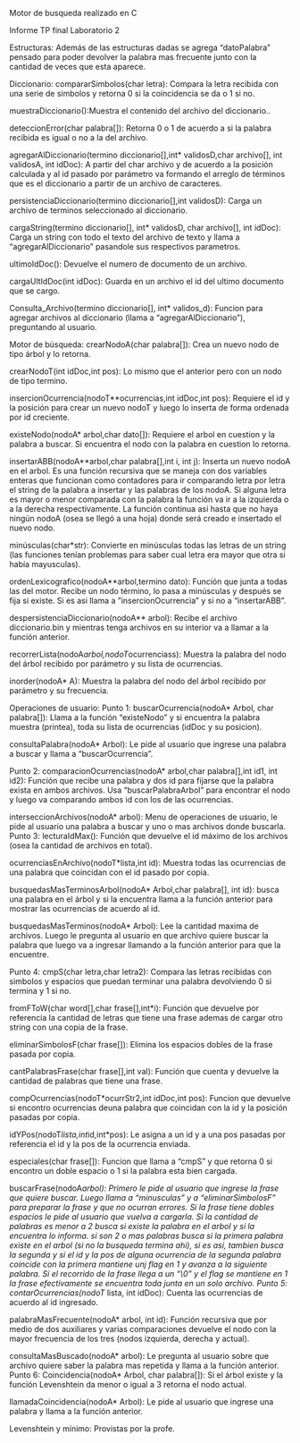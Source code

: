 Motor de busqueda realizado en C

Informe TP final Laboratorio 2

Estructuras:
Además de las estructuras dadas se agrega “datoPalabra” pensado para poder devolver la palabra mas frecuente junto con la cantidad de veces  que esta aparece.

Diccionario:
compararSimbolos(char letra): Compara la letra recibida con una serie de simbolos y retorna 0 si la coincidencia se da o 1 si no.

muestraDiccionario():Muestra el contenido del archivo del diccionario..

deteccionError(char palabra[]): Retorna 0 o 1 de acuerdo a si la palabra recibida es igual o no a la del archivo.

agregarAlDiccionario(termino diccionario[],int* validosD,char archivo[], int validosA, int idDoc): A partir del char archivo y de acuerdo a la posición calculada y al id pasado por parámetro va formando el arreglo de términos que es el diccionario a partir de un archivo de caracteres.

persistenciaDiccionario(termino diccionario[],int validosD): Carga un archivo de terminos seleccionado al diccionario.

cargaString(termino diccionario[], int* validosD, char archivo[], int idDoc): Carga un string con todo el texto del archivo de texto y llama a “agregarAlDiccionario” pasandole sus respectivos parametros.

ultimoIdDoc(): Devuelve el numero de documento de un archivo.

cargaUltIdDoc(int idDoc): Guarda en un archivo el id del ultimo documento que se cargo.

Consulta_Archivo(termino diccionario[], int* validos_d): Funcion para agregar archivos al diccionario (llama a “agregarAlDiccionario”), preguntando al usuario.







Motor de búsqueda:
crearNodoA(char palabra[]): Crea un nuevo nodo de tipo árbol y lo retorna.

crearNodoT(int idDoc,int pos): Lo mismo que el anterior pero con un nodo de tipo termino.

insercionOcurrencia(nodoT**ocurrencias,int idDoc,int pos): Requiere el id y la posición para crear un nuevo nodoT y luego lo inserta de forma ordenada por id creciente.

existeNodo(nodoA* arbol,char dato[]): Requiere el arbol en cuestion y la palabra a buscar. Si encuentra el nodo con la palabra en cuestion lo retorna.

insertarABB(nodoA**arbol,char palabra[],int i, int j): Inserta un nuevo nodoA en el arbol. Es una función recursiva que se maneja con dos variables enteras que funcionan como contadores para ir comparando letra por letra el string de la palabra a insertar y las palabras de los nodoA. Si alguna letra es mayor o menor comparada con la palabra la función va ir a la izquierda o a la derecha respectivamente. La función continua así hasta que no haya ningún nodoA (osea se llegó a una hoja) donde será creado e insertado el nuevo nodo.

minúsculas(char*str): Convierte en minúsculas todas las letras de un string (las funciones tenían problemas para saber cual letra era mayor que otra si había mayusculas).

ordenLexicografico(nodoA**arbol,termino dato): Función que junta a todas las del motor. Recibe un nodo término, lo pasa a minúsculas y después se fija si existe. Si es asi llama a ”insercionOcurrencia” y si no a “insertarABB”.

despersistenciaDiccionario(nodoA** arbol): Recibe el archivo diccionario.bin y mientras tenga archivos en su interior va a llamar a la función anterior.

recorrerLista(nodoA*arbol,nodoT*ocurrenciass): Muestra la palabra del nodo del árbol recibido por parámetro y su lista de ocurrencias.

inorder(nodoA* A): Muestra la palabra del nodo del árbol recibido por parámetro y su frecuencia.





Operaciones de usuario:
Punto 1:
buscarOcurrencia(nodoA* Arbol, char palabra[]): Llama a la función “existeNodo” y si encuentra la palabra muestra (printea), toda su lista de ocurrencias (idDoc y su posicion).

consultaPalabra(nodoA* Arbol): Le pide al usuario que ingrese una palabra a buscar y llama a “buscarOcurrencia”.

Punto 2:
comparacionOcurrencias(nodoA* arbol,char palabra[],int id1, int id2): Función que recibe una palabra y dos id para fijarse que la palabra exista en ambos archivos. Usa “buscarPalabraArbol” para encontrar el nodo y luego va comparando ambos id con los de las ocurrencias.

interseccionArchivos(nodoA* arbol): Menu de operaciones de usuario, le pide al usuario una palabra a buscar y uno o mas archivos donde buscarla.
Punto 3:
lecturaIdMax(): Función que devuelve el id máximo de los archivos (osea la cantidad de archivos en total).

ocurrenciasEnArchivo(nodoT*lista,int id): Muestra todas las ocurrencias de una palabra que coincidan con el id pasado por copia.

busquedasMasTerminosArbol(nodoA* Arbol,char palabra[], int id): busca una palabra en el árbol y si la encuentra llama a la función anterior para mostrar las ocurrencias de acuerdo al id.

busquedasMasTerminos(nodoA* Arbol): Lee la cantidad maxima de archivos. Luego le pregunta al usuario en que archivo quiere buscar la palabra que luego va a ingresar llamando a la función anterior para que la encuentre.

Punto 4:
cmpS(char letra,char letra2): Compara las letras recibidas con simbolos y espacios que puedan terminar una palabra devolviendo 0 si termina y 1 si no.

fromFToW(char word[],char frase[],int*i): Función que devuelve por referencia la cantidad de letras que tiene una frase ademas de cargar otro string con una copia de la frase.

eliminarSimbolosF(char frase[]): Elimina los espacios dobles de la frase pasada por copia.

cantPalabrasFrase(char frase[],int val): Función que cuenta y devuelve la cantidad de palabras que tiene una frase.

compOcurrencias(nodoT*ocurrStr2,int idDoc,int pos): Funcion que  devuelve si encontro  ocurrencias deuna palabra que coincidan con la id y la posición pasadas por copia.

idYPos(nodoT*lista,int*id,int*pos): Le asigna a un id y a una pos pasadas por referencia el id y la pos de la ocurrencia enviada.

especiales(char frase[]): Funcion que llama a “cmpS” y que retorna 0 si encontro un doble espacio o 1 si la palabra esta bien cargada.

buscarFrase(nodoA*arbol): Primero le pide al usuario que ingrese la frase que quiere buscar. Luego llama a “minusculas” y a “eliminarSimbolosF” para preparar la frase y que no ocurran errores. Si la frase tiene dobles espacios le pide al usuario que vuelva a cargarla. Si la cantidad de palabras es menor a 2 busca si existe la palabra en el arbol y si la encuentra lo informa. si son 2 o mas palabras busca si la primera palabra existe en el arbol (si no la busqueda termina ahi), si es asi, tambien busca la segunda y si el id y la pos de alguna ocurrencia de la segunda palabra coincide con la primera mantiene unj flag en 1 y avanza a la siguiente palabra. Si el recorrido de la frase llega a un “\0” y el flag se mantiene en 1 la frase efectivamente se encuentra toda junta en un solo archivo.
Punto 5:
contarOcurrencias(nodoT* lista, int idDoc): Cuenta las ocurrencias de acuerdo al id ingresado.

palabraMasFrecuente(nodoA* arbol, int id): Función recursiva que por medio de dos auxiliares y varias comparaciones devuelve el nodo con la mayor frecuencia de los tres (nodos izquierda, derecha y actual).

consultaMasBuscado(nodoA* arbol): Le pregunta al usuario sobre que archivo quiere saber la palabra mas repetida y llama a la función anterior.
Punto 6:
Coincidencia(nodoA* Arbol, char palabra[]): Si el árbol existe y la función Levenshtein da menor o igual a 3 retorna el nodo actual.

llamadaCoincidencia(nodoA* Arbol): Le pide al usuario que ingrese una palabra y llama a la función anterior.

Levenshtein y mínimo: Provistas por la profe.
